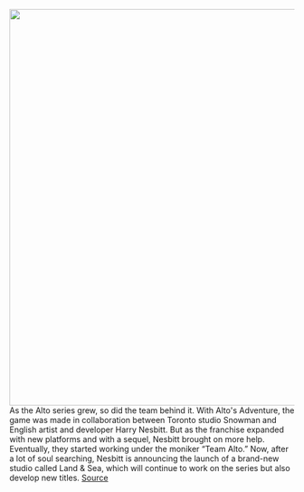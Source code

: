<img src='https://cdn.vox-cdn.com/thumbor/PKoF3VyrnFw84gUmJ8p84-yAJzA=/0x0:2560x1440/1200x800/filters:focal(1076x516:1484x924)/cdn.vox-cdn.com/uploads/chorus_image/image/67369452/Land_Sea_UpcomingProject_TeaserImage.0.png' width='700px' /><br/>
As the Alto series grew, so did the team behind it. With Alto's Adventure, the game was made in collaboration between Toronto studio Snowman and English artist and developer Harry Nesbitt. But as the franchise expanded with new platforms and with a sequel, Nesbitt brought on more help. Eventually, they started working under the moniker “Team Alto.” Now, after a lot of soul searching, Nesbitt is announcing the launch of a brand-new studio called Land & Sea, which will continue to work on the series but also develop new titles.
<a href='https://www.theverge.com/2020/9/8/21423199/land-and-sea-game-studio-altos-adventure'> Source <a/>